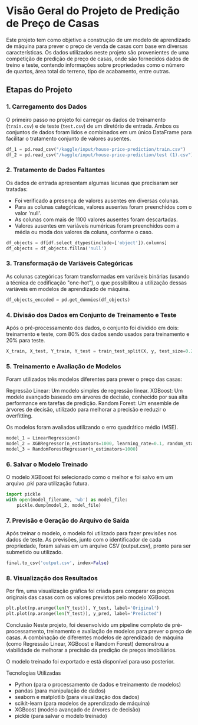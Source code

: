 # Visão Geral do Projeto de Predição de Preço de Casas

Este projeto tem como objetivo a construção de um modelo de aprendizado de máquina para prever o preço de venda de casas com base em diversas características. Os dados utilizados neste projeto são provenientes de uma competição de predição de preço de casas, onde são fornecidos dados de treino e teste, contendo informações sobre propriedades como o número de quartos, área total do terreno, tipo de acabamento, entre outras.

## Etapas do Projeto

### 1. **Carregamento dos Dados**
O primeiro passo no projeto foi carregar os dados de treinamento (`train.csv`) e de teste (`test.csv`) de um diretório de entrada. Ambos os conjuntos de dados foram lidos e combinados em um único DataFrame para facilitar o tratamento conjunto de valores ausentes.

```python
df_1 = pd.read_csv("/kaggle/input/house-price-prediction/train.csv")
df_2 = pd.read_csv("/kaggle/input/house-price-prediction/test (1).csv")
```

### 2. Tratamento de Dados Faltantes
Os dados de entrada apresentam algumas lacunas que precisaram ser tratadas:

- Foi verificado a presença de valores ausentes em diversas colunas.
- Para as colunas categóricas, valores ausentes foram preenchidos com o valor 'null'.
- As colunas com mais de 1100 valores ausentes foram descartadas.
- Valores ausentes em variáveis numéricas foram preenchidos com a média ou moda dos valores da coluna, conforme o caso.

```python
df_objects = df[df.select_dtypes(include=['object']).columns]
df_objects = df_objects.fillna('null')
```

### 3. Transformação de Variáveis Categóricas
As colunas categóricas foram transformadas em variáveis binárias (usando a técnica de codificação "one-hot"), o que possibilitou a utilização dessas variáveis em modelos de aprendizado de máquina.

```python
df_objects_encoded = pd.get_dummies(df_objects)
```

### 4. Divisão dos Dados em Conjunto de Treinamento e Teste
Após o pré-processamento dos dados, o conjunto foi dividido em dois: treinamento e teste, com 80% dos dados sendo usados para treinamento e 20% para teste.

```python
X_train, X_test, Y_train, Y_test = train_test_split(X, y, test_size=0.2)
```

### 5. Treinamento e Avaliação de Modelos
Foram utilizados três modelos diferentes para prever o preço das casas:

Regressão Linear: Um modelo simples de regressão linear.
XGBoost: Um modelo avançado baseado em árvores de decisão, conhecido por sua alta performance em tarefas de predição.
Random Forest: Um ensemble de árvores de decisão, utilizado para melhorar a precisão e reduzir o overfitting.

Os modelos foram avaliados utilizando o erro quadrático médio (MSE).
```python
model_1 = LinearRegression()
model_2 = XGBRegressor(n_estimators=1000, learning_rate=0.1, random_state=42)
model_3 = RandomForestRegressor(n_estimators=1000)
```

### 6. Salvar o Modelo Treinado
O modelo XGBoost foi selecionado como o melhor e foi salvo em um arquivo .pkl para utilização futura.
```python
import pickle
with open(model_filename, 'wb') as model_file:
    pickle.dump(model_2, model_file)
```

### 7. Previsão e Geração do Arquivo de Saída
Após treinar o modelo, o modelo foi utilizado para fazer previsões nos dados de teste. As previsões, junto com o identificador de cada propriedade, foram salvas em um arquivo CSV (output.csv), pronto para ser submetido ou utilizado.
```python
final.to_csv('output.csv', index=False)
```

### 8. Visualização dos Resultados
Por fim, uma visualização gráfica foi criada para comparar os preços originais das casas com os valores previstos pelo modelo XGBoost.
```python
plt.plot(np.arange(len(Y_test)), Y_test, label='Original')
plt.plot(np.arange(len(Y_test)), y_pred, label='Predicted')
```

Conclusão
Neste projeto, foi desenvolvido um pipeline completo de pré-processamento, treinamento e avaliação de modelos para prever o preço de casas. A combinação de diferentes modelos de aprendizado de máquina (como Regressão Linear, XGBoost e Random Forest) demonstrou a viabilidade de melhorar a precisão da predição de preços imobiliários.

O modelo treinado foi exportado e está disponível para uso posterior.

Tecnologias Utilizadas
- Python (para o processamento de dados e treinamento de modelos)
- pandas (para manipulação de dados)
- seaborn e matplotlib (para visualização dos dados)
- scikit-learn (para modelos de aprendizado de máquina)
- XGBoost (modelo avançado de árvores de decisão)
- pickle (para salvar o modelo treinado)
